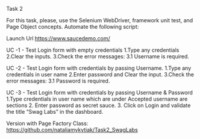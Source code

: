 Task 2

For this task, please, use the Selenium WebDriver, framework unit test, and Page Object concepts. 
Automate the following script:

Launch Url https://www.saucedemo.com/

UC -1 - Test Login form with empty credentials 
    1.Type any credentials 
    2.Clear the inputs.
    3.Check the error messages: 3.1 Username is required.

UC -2 - Test Login form with credentials by passing Username.
    1.Type any credentials in user name 
    2.Enter password and Clear the input. 
    3.Check the error messages: 3.1 Password is required.

UC -3 - Test Login form with credentials by passing Username & Password 
    1.Type credentials in user name which are under Accepted username are sections 
    2. Enter password as secret sauce. 
    3. Click on Login and validate the title “Swag Labs” in the dashboard.



Version with Page Factory Class:       https://github.com/nataliamykytiak/Task2_SwagLabs